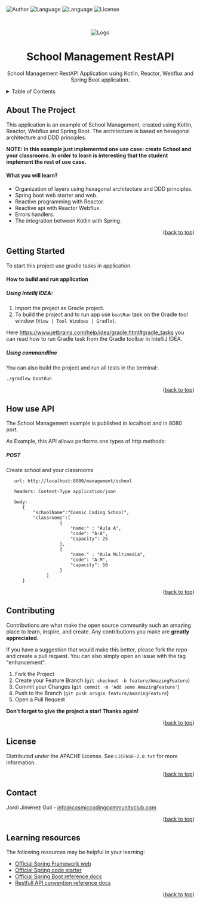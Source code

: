 <a name="readme-top"></a>

![Author](https://img.shields.io/badge/Author-Jordi%20Jiménez%20Guil-green) ![Language](https://img.shields.io/badge/Language-kotlin-blue) ![Language](https://img.shields.io/badge/Framework-SpringBoot-blue) ![License](https://img.shields.io/badge/License-Apache%202%2E0-yellow)


<br />
<div align="center">

![Logo](etc/images/spring_boot_logo.png)

<h1 align="center">School Management RestAPI</h1>
  <p align="center">
    School Management RestAPI Application using Kotlin, Reactor, Webflux and Spring Boot application.
    <br/>
  </p>
</div>



<!-- TABLE OF CONTENTS -->
<details>
  <summary>Table of Contents</summary>
  <ol>
    <li><a href="#about-the-project">About The Project</a></li>
    <li><a href="#getting-started">Getting Started</a></li>
    <li><a href="#contributing">Contributing</a></li>
    <li><a href="#license">License</a></li>
    <li><a href="#contact">Contact</a></li>
    <li><a href="#learning-resources">Learning Resources</a></li>
  </ol>
</details>

## About The Project

This application is an example of School Management, created using Kotlin, Reactor, Webflux and Spring Boot.
The architecture is based en hexagonal architecture and DDD principles.

<b>NOTE: In this example just implemented one use case: create School and your classrooms.
In order to learn is interesting that the student implement the rest of use case.</b>

#### What you will learn?

* Organization of layers using hexagonal architecture and DDD principles.
* Spring boot web starter and web.
* Reactive programming with Reactor.
* Reactive api with Reactor Webflux.
* Errors handlers.
* The integration between Kotlin with Spring.

<p align="right">(<a href="#readme-top">back to top</a>)</p>

## Getting Started

To start this project use gradle tasks in application.

#### How to build and run application

##### Using Intellij IDEA:

1. Import the project as Gradle project.
2. To build the project and to run app use `bootRun` task on the Gradle tool window
   (`View | Tool Windows | Gradle`).

Here https://www.jetbrains.com/help/idea/gradle.html#gradle_tasks you can read
how to run Gradle task from the Gradle toolbar in IntelliJ IDEA.

##### Using commandline

You can also build the project and run all tests in the terminal:

```
./gradlew bootRun
```

<p align="right">(<a href="#readme-top">back to top</a>)</p>

## How use API

The School Management example is published in localhost and in 8080 port.

As Example, this API allows performs one types of http methods:

##### POST

Create school and your classrooms

```
   url: http://localhost:8080/management/school
   
   headers: Content-Type application/json
      
   body:
      {
          "schoolName":"Cosmic Coding School",
          "classrooms":[
                    {
                        "name:" : "Aula A",
                        "code": "A-A",
                        "capacity": 25
                    },
                    {
                        "name:" : "Aula Multimedia",
                        "code": "A-M",
                        "capacity": 50
                    }
               ]
      }
```

<p align="right">(<a href="#readme-top">back to top</a>)</p>

## Contributing

Contributions are what make the open source community such an amazing place to learn, inspire, and create. Any
contributions you make are **greatly appreciated**.

If you have a suggestion that would make this better, please fork the repo and create a pull request. You can also
simply open an issue with the tag "enhancement".

1. Fork the Project
2. Create your Feature Branch (`git checkout -b feature/AmazingFeature`)
3. Commit your Changes (`git commit -m 'Add some AmazingFeature'`)
4. Push to the Branch (`git push origin feature/AmazingFeature`)
5. Open a Pull Request

**Don't forget to give the project a star! Thanks again!**

<p align="right">(<a href="#readme-top">back to top</a>)</p>

## License

Distributed under the APACHE License. See `LICENSE-2.0.txt` for more information.
<p align="right">(<a href="#readme-top">back to top</a>)</p>

## Contact

Jordi Jiménez Guil - info@cosmiccodingcommunityclub.com
<p align="right">(<a href="#readme-top">back to top</a>)</p>

## Learning resources

The following resources may be helpful in your learning:

* [Official Spring Framework web](https://spring.io/)
* [Official Spring code starter](https://start.spring.io/)
* [Official Spring Boot reference docs](https://docs.spring.io/spring-boot/docs/current/reference/htmlsingle/)
* [Restfull API convention reference docs](https://restfulapi.net/)

<p align="right">(<a href="#readme-top">back to top</a>)</p>
